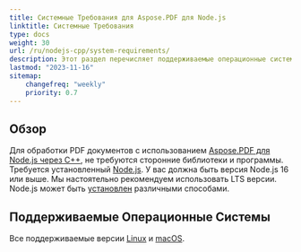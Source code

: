 ```yaml
---
title: Системные Требования для Aspose.PDF для Node.js
linktitle: Системные Требования
type: docs
weight: 30
url: /ru/nodejs-cpp/system-requirements/
description: Этот раздел перечисляет поддерживаемые операционные системы, которые необходимы разработчику для успешной работы с Aspose.PDF для Node.js через C++.
lastmod: "2023-11-16"
sitemap:
    changefreq: "weekly"
    priority: 0.7
---
```


## Обзор

Для обработки PDF документов с использованием [Aspose.PDF для Node.js через C++](https://products.aspose.com/pdf/nodejs-cpp/), не требуются сторонние библиотеки и программы.
Требуется установленный [Node.js](https://nodejs.org/). У вас должна быть версия Node.js 16 или выше. Мы настоятельно рекомендуем использовать LTS версии.
Node.js может быть [установлен](https://nodejs.org/en/learn/getting-started/how-to-install-nodejs) различными способами.

## Поддерживаемые Операционные Системы

Все поддерживаемые версии [Linux](https://en.wikipedia.org/wiki/Linux) и [macOS](https://www.apple.com/macos/).